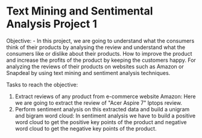 # Text Mining and Sentimental Analysis Project 1
Objective: -
In this project, we are going to understand what the consumers think of their products by analysing the review and understand what the consumers like or dislike about their products. How to improve the product and increase the profits of the product by keeping the customers happy. For analyzing the reviews of their products on websites such as Amazon or Snapdeal by using text mining and sentiment analysis techniques. 

Tasks to reach the objective:
1.	Extract reviews of any product from e-commerce website Amazon:
    Here we are going to extract the review of "Acer Aspire 7" lptops review.
2.	Perform sentiment analysis on this extracted data and build a unigram and bigram word cloud:
    In sentiment analysis we have to build a positive word cloud to get the positive key points of the product and negative word cloud to get the negative key points of the product.
